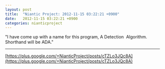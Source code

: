 ```yaml
---
layout: post
title:  "Niantic Project: 2012-11-15 03:22:21 +0900"
date:   2012-11-15 03:22:21 +0900
categories: nianticproject
---
```

"I have come up with a name for this program, A Detection 
Algorithm. Shorthand will be ADA." 
- - -
[https://plus.google.com/+NianticProject/posts/cTZLo3JQc8A](https://plus.google.com/+NianticProject/posts/cTZLo3JQc8A)
